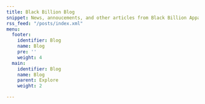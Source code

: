 ```yaml
---
title: Black Billion Blog
snippet: News, annoucements, and other articles from Black Billion Apparel
rss_feed: "/posts/index.xml"
menu:
  footer:
    identifier: Blog
    name: Blog
    pre: ''
    weight: 4
  main:
    identifier: Blog
    name: Blog
    parent: Explore
    weight: 2

---
```

